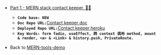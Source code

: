 - [Part 1 - MERN stack contact keeper. :gem::gem:](https://github.com/DonghaoWu/contact-keeper-doc/blob/main/MERN-contact-keeper.md)
    - __`Code base: NEW`__ 
    - __`Doc Repo URL:`__[Contact keeper doc](https://github.com/DonghaoWu/contact-keeper-doc)
    - __`Deployed Repo URL:`__[Contact keeper heroku](https://github.com/DonghaoWu/contact-keeper-heroku)
    - __`Key Words: form fadio, useEffect, 跨 context 调用 method, mount & render, <a> & <Link> & history.push, PrivateRoute.`__

- Back to [MERN-tools-demo](https://github.com/DonghaoWu/MERN-tools-demo)